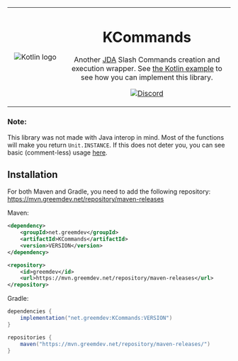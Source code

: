<table>
    <tr>
        <td align="center" width="25%">
            <img alt="Kotlin logo" src="https://cdn.freebiesupply.com/logos/large/2x/kotlin-1-logo-png-transparent.png"/>
        </td>
        <td align="center" width="75%">

# KCommands

Another [JDA](https://github.com/DV8FromTheWorld/JDA) Slash Commands creation and execution wrapper.
See [the Kotlin example](https://code.greemdev.net/greem/KCommands/-/blob/main/src/test/kotlin/net/greemdev/examplebot/ExampleJdaBot.kt) to see how you can implement this library.

[![Discord](https://img.shields.io/discord/405806471578648588.svg?color=7000FB&label=discord&style=for-the-badge)](https://discord.gg/H8bcFr2)
        </td>
    </tr>
</table>

### Note:
This library was not made with Java interop in mind. Most of the functions will make you return `Unit.INSTANCE`.
If this does not deter you, you can see basic (comment-less) usage [here](https://code.greemdev.net/greem/KCommands/-/blob/main/src/test/kotlin/net/greemdev/examplebot/JavaSayCommand.java).

## Installation

For both Maven and Gradle, you need to add the following repository: https://mvn.greemdev.net/repository/maven-releases

Maven:

```xml
<dependency>
    <groupId>net.greemdev</groupId>
    <artifactId>KCommands</artifactId>
    <version>VERSION</version>
</dependency>

<repository>
    <id>greemdev</id>
    <url>https://mvn.greemdev.net/repository/maven-releases</url>
</repository>
```

Gradle:
```groovy
dependencies {
    implementation("net.greemdev:KCommands:VERSION")
}

repositories {
    maven("https://mvn.greemdev.net/repository/maven-releases/")
}
```
